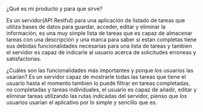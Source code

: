 ¿Qué es mi producto y para que sirve?

Es un servidor(API Restful) para una aplicación de listado de tareas que utiliza bases de datos para guardar, acceder, editar y eliminar la información, es una muy simple lista de tareas que es capaz de almacenar tareas con una descripción y una marca para saber si estan completas tiene sus debidas funcionalidades necesarias para una lista de tareas y tambien el servidor es capaz de indicarle al usuario acerca de solicitudes erroneas y satisfactorias.

¿Cuáles son las funcionalidades más importantes y porque los usuarios las usarían?
Es un servidor capaz de mostrarle todas las tareas que tiene el usuario hasta el momento tambien lo puede filtrar en tareas completadas, no completadas y tareas individuales, el usuario es capaz de añadir, editar y eliminar tareas utilizando las rutas indicadas del servidor, pienso que los usuarios usarían el aplicativo por lo simple y sencillo que es.
